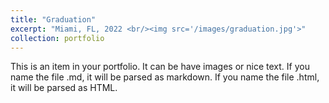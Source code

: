 ```yaml
---
title: "Graduation"
excerpt: "Miami, FL, 2022 <br/><img src='/images/graduation.jpg'>"
collection: portfolio
---
```


This is an item in your portfolio. It can be have images or nice text. If you name the file .md, it will be parsed as markdown. If you name the file .html, it will be parsed as HTML. 
